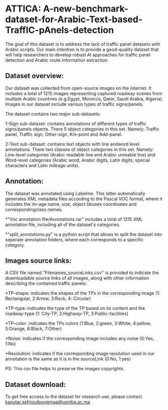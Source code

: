 # ATTICA: A-new-benchmark-dataset-for-Arabic-Text-based-TraffIC-pAnels-detection

The goal of this dataset is to address  the  lack  of  traffic  panel datasets with Arabic scripts. Our main intention is to provide a  good-quality  dataset  that  will  help  researchers  to  develop robust  AI  approaches  for  traffic  panel  detection  and  Arabic route information extraction. 

## Dataset overview:

Our  dataset  was  collected  from  open-source  images  on the  internet.  It  includes  a  total  of  1215  images  representing captured roadway scenes from multiple Arabic countries (e.g.Egypt,  Morocco,  Qatar,  Saudi  Arabia,  Algeria).  Images  in our  dataset  include  various  types  of  traffic  signs/panels.

The dataset contains two major sub-datasets:

1-Sign sub-dataset: contains annotations of different types of traffic signs/panels objects. There 5 object categories in this set. Namely: Traffic panel, Traffic sign, Other-sign, Km-point and Add-panel.

2-Text  sub-dataset:  contains  text  objects  with  line  andword level annotations. There two classes of object categories in this set. Namely: Line-level categories (Arabic readable line and Arabic unreable line) and Word-level categories (Arabic word, Arabic digits, Latin digits, special characters and Latin mileage units).

## Annotation:

The dataset was annotated using Labelme. This  latter  automatically  generates  XML  metadata  files according to the Pascal VOC format, where it includes the im-age name, size, object bboxes coordinates and correspondingclass  names.

*"Voc annotation file/Annotations.rar" includes a total of 1215 XML annotation file, including all of the dataset's categories.

*"split_annotations.py" is a python script that allows to split the dataset into seperate annotation folders, where each corresponds to a specific category. 

## Images source links:

A  CSV  file named "Filenames_sourceLinks.csv" is  provided  to  indicate the downloadable source links of all images, along with other information  describing  the  contained  traffic  panels:

*TP-shape: indicates the shapes of the TPs in the corresponding image (1: Rectangular, 2:Arrow, 3:Rock, 4: Circular)

*TP-type: indicates the type of the TP based on its content and the roadway-type (1: City-TP, 2:Highway-TP, 3:Public-facilities)

*TP-color: indicates the TPs colors (1:Blue, 2:green, 3:White, 4:yellow, 5:Orange, 6:Black, 7:Other)

*Noise: indicates if the corresponding image includes any noise (0:Yes, 1:No)

*Resolution: indicates if the corresponding image resolution used in our annotation is the same as it is in the sourceLink (0:No, 1:yes)

PS: This csv file helps to preserve the images copyrights.

## Dataset download:

To get free access to the dataset for research use, please contact kaoutar.sefriouiboujemaa@usmba.ac.ma
